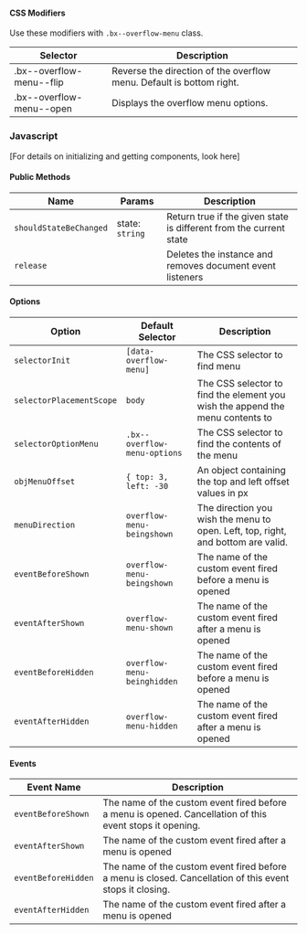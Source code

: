 #### CSS Modifiers

Use these modifiers with `.bx--overflow-menu` class.

| Selector                         | Description                        |
|----------------------------------|------------------------------------|
| .bx--overflow-menu--flip  | Reverse the direction of the overflow menu. Default is bottom right. |
| .bx--overflow-menu--open | Displays the overflow menu options. |

### Javascript

[For details on initializing and getting components, look here]

#### Public Methods

| Name                | Params          | Description                                                               |
|---------------------|-----------------|---------------------------------------------------------------------------|
| `shouldStateBeChanged`       | state: `string` | Return true if the given state is different from the current state |
| `release`     | | Deletes the instance and removes document event listeners |

#### Options

| Option                   | Default Selector                | Description                                                                            |
|--------------------------|---------------------------------|----------------------------------------------------------------------------------------|
| `selectorInit`           | `[data-overflow-menu]`                   | The CSS selector to find menu
| `selectorPlacementScope`           | `body`                | The CSS selector to find the element you wish the append the menu contents to
| `selectorOptionMenu`        | `.bx--overflow-menu-options`             | The CSS selector to find the contents of the menu
| `objMenuOffset`    | `{ top: 3, left: -30`        | An object containing the top and left offset values in px
| `menuDirection`         | `overflow-menu-beingshown`           | The direction you wish the menu to open. Left, top, right, and bottom are valid.
| `eventBeforeShown`         | `overflow-menu-beingshown`           |  The name of the custom event fired before a menu is opened |
| `eventAfterShown`         | `overflow-menu-shown`           |  The name of the custom event fired after a menu is opened |
| `eventBeforeHidden`         | `overflow-menu-beinghidden`           |  The name of the custom event fired before a menu is opened |
| `eventAfterHidden`        | `overflow-menu-hidden`           |  The name of the custom event fired after a menu is opened |
#### Events

| Event Name             | Description                                            |
|------------------------|--------------------------------------------------------|
| `eventBeforeShown`  | The name of the custom event fired before a menu is opened. Cancellation of this event stops it opening. |
| `eventAfterShown`   | The name of the custom event fired after a menu is opened |
| `eventBeforeHidden` | The name of the custom event fired before a menu is closed. Cancellation of this event stops it closing. |
| `eventAfterHidden`  | The name of the custom event fired after a menu is opened |
